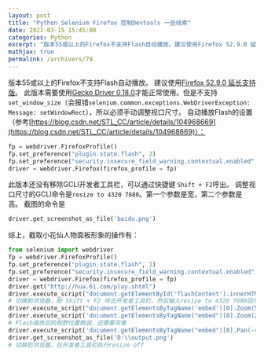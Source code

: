 ```yaml
---
layout: post
title: "Python Selenium Firefox 控制Devtools 一些线索"
date: 2021-03-15 15:45:00
categories: Python
excerpt: "版本55或以上的Firefox不支持Flash自动播放。建议使用Firefox 52.9.0 延长支持版。此版本需要使用Gecko Driver 0.18.0才能正常使用。但是不支持 set_window_size（会报错selenium.common.exceptions.WebDriverException: Message: setWindowRect），所以必须手动调整视口尺寸。"
mathjax: true
permalink: /archivers/79
---
```


版本55或以上的Firefox不支持Flash自动播放。
建议使用[Firefox 52.9.0 延长支持版](http://ftp.mozilla.org/pub/firefox/releases/52.9.0esr/win64/zh-CN/)。
此版本需要使用[Gecko Driver 0.18.0](https://npm.taobao.org/mirrors/geckodriver/v0.18.0/)才能正常使用。但是不支持 ```set_window_size```（会报错```selenium.common.exceptions.WebDriverException: Message: setWindowRect```），所以必须手动调整视口尺寸。
自动播放Flash的设置（参考[https://blog.csdn.net/STL_CC/article/details/104968669](https://blog.csdn.net/STL_CC/article/details/104968669)）：
```python
fp = webdriver.FirefoxProfile()
fp.set_preference("plugin.state.flash", 2)
fp.set_preference("security.insecure_field_warning.contextual.enabled", False)
driver = webdriver.Firefox(firefox_profile = fp)
```
此版本还没有移除GCLI开发者工具栏，可以通过快捷键 ```Shift + F2```呼出。
调整视口尺寸的GCLI命令是```resize to 4320 7680```。第一个参数是宽，第二个参数是高。
截图的命令是
```python
driver.get_screenshot_as_file('baidu.png')
```
综上，截取小花仙人物面板形象的操作有：
```python
from selenium import webdriver
fp = webdriver.FirefoxProfile()
fp.set_preference("plugin.state.flash", 2)
fp.set_preference("security.insecure_field_warning.contextual.enabled", False)
driver = webdriver.Firefox(firefox_profile = fp)
driver.get("http://hua.61.com/play.shtml")
driver.execute_script("document.getElementById('flashContent').innerHTML=\"<embed src='http://hua.61.com/Client.swf' width='100%' height='100%'></embed>\"")
# 切换到浏览器，按 Shift + F2 呼出开发者工具栏，然后输入resize to 4320 7680回车
driver.execute_script("document.getElementsByTagName('embed')[0].Zoom(500)")
driver.execute_script('document.getElementsByTagName("embed")[0].Zoom(20)')
# Flash缩放后的视野位置微调，还需要完善
driver.execute_script('document.getElementsByTagName("embed")[0].Pan(-4500,-2000,0)') 
driver.get_screenshot_as_file('D:\\output.png')
# 切换到浏览器，在开发者工具栏执行resize off
```